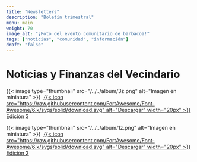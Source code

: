 ```yaml
---
title: "Newsletters"
description: "Boletín trimestral"
menu: main
weight: 70
image_alt: "¡Foto del evento comunitario de barbacoa!"
tags: ["noticias", "comunidad", "información"]
draft: "false"
---
```


# Noticias y Finanzas del Vecindario


{{< image type="thumbnail" src="/../../album/3z.png" alt="Imagen en miniatura" >}}&nbsp;
[{{< icon src="https://raw.githubusercontent.com/FortAwesome/Font-Awesome/6.x/svgs/solid/download.svg" alt="Descargar" width="20px" >}} Edición 3](/../../album/3z.png)

{{< image type="thumbnail" src="/../../album/1z.png" alt="Imagen en miniatura" >}}&nbsp;
[{{< icon src="https://raw.githubusercontent.com/FortAwesome/Font-Awesome/6.x/svgs/solid/download.svg" alt="Descargar" width="20px" >}} Edición 2](/../../album/1z.png)
